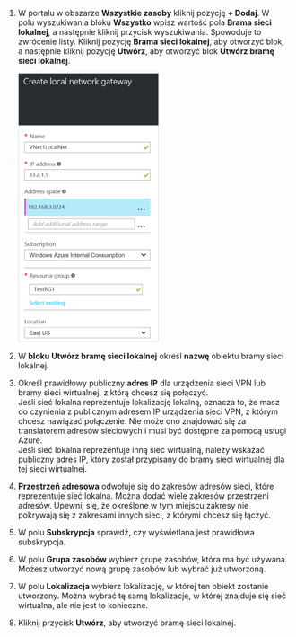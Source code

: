 1. W portalu w obszarze **Wszystkie zasoby** kliknij pozycję **+ Dodaj**. W polu wyszukiwania bloku **Wszystko** wpisz wartość pola **Brama sieci lokalnej**, a następnie kliknij przycisk wyszukiwania. Spowoduje to zwrócenie listy. Kliknij pozycję **Brama sieci lokalnej**, aby otworzyć blok, a następnie kliknij pozycję **Utwórz**, aby otworzyć blok **Utwórz bramę sieci lokalnej**.
   
    ![utwórz bramę sieci lokalnej](./media/vpn-gateway-add-lng-rm-portal-include/addlng250.png)
2. W **bloku Utwórz bramę sieci lokalnej** określ **nazwę** obiektu bramy sieci lokalnej.
3. Określ prawidłowy publiczny **adres IP** dla urządzenia sieci VPN lub bramy sieci wirtualnej, z którą chcesz się połączyć.<br>Jeśli sieć lokalna reprezentuje lokalizację lokalną, oznacza to, że masz do czynienia z publicznym adresem IP urządzenia sieci VPN, z którym chcesz nawiązać połączenie. Nie może ono znajdować się za translatorem adresów sieciowych i musi być dostępne za pomocą usługi Azure.<br>Jeśli sieć lokalna reprezentuje inną sieć wirtualną, należy wskazać publiczny adres IP, który został przypisany do bramy sieci wirtualnej dla tej sieci wirtualnej.<br>
4. **Przestrzeń adresowa** odwołuje się do zakresów adresów sieci, które reprezentuje sieć lokalna. Można dodać wiele zakresów przestrzeni adresów. Upewnij się, że określone w tym miejscu zakresy nie pokrywają się z zakresami innych sieci, z którymi chcesz się łączyć.
5. W polu **Subskrypcja** sprawdź, czy wyświetlana jest prawidłowa subskrypcja.
6. W polu **Grupa zasobów** wybierz grupę zasobów, która ma być używana. Możesz utworzyć nową grupę zasobów lub wybrać już utworzoną.
7. W polu **Lokalizacja** wybierz lokalizację, w której ten obiekt zostanie utworzony. Można wybrać tę samą lokalizację, w której znajduje się sieć wirtualna, ale nie jest to konieczne.
8. Kliknij przycisk **Utwórz**, aby utworzyć bramę sieci lokalnej.



<!--HONumber=Nov16_HO2-->


